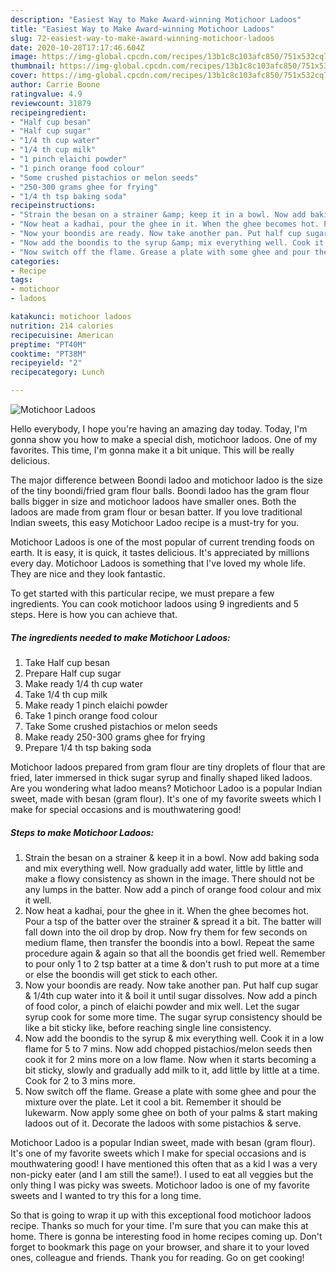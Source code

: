 ```yaml
---
description: "Easiest Way to Make Award-winning Motichoor Ladoos"
title: "Easiest Way to Make Award-winning Motichoor Ladoos"
slug: 72-easiest-way-to-make-award-winning-motichoor-ladoos
date: 2020-10-28T17:17:46.604Z
image: https://img-global.cpcdn.com/recipes/13b1c8c103afc850/751x532cq70/motichoor-ladoos-recipe-main-photo.jpg
thumbnail: https://img-global.cpcdn.com/recipes/13b1c8c103afc850/751x532cq70/motichoor-ladoos-recipe-main-photo.jpg
cover: https://img-global.cpcdn.com/recipes/13b1c8c103afc850/751x532cq70/motichoor-ladoos-recipe-main-photo.jpg
author: Carrie Boone
ratingvalue: 4.9
reviewcount: 31879
recipeingredient:
- "Half cup besan"
- "Half cup sugar"
- "1/4 th cup water"
- "1/4 th cup milk"
- "1 pinch elaichi powder"
- "1 pinch orange food colour"
- "Some crushed pistachios or melon seeds"
- "250-300 grams ghee for frying"
- "1/4 th tsp baking soda"
recipeinstructions:
- "Strain the besan on a strainer &amp; keep it in a bowl. Now add baking soda and mix everything well. Now gradually add water, little by little and make a flowy consistency as shown in the image. There should not be any lumps in the batter. Now add a pinch of orange food colour and mix it well."
- "Now heat a kadhai, pour the ghee in it. When the ghee becomes hot. Pour a tsp of the batter over the strainer &amp; spread it a bit. The batter will fall down into the oil drop by drop. Now fry them for few seconds on medium flame, then transfer the boondis into a bowl. Repeat the same procedure again &amp; again so that all the boondis get fried well. Remember to pour only 1 to 2 tsp batter at a time &amp; don&#39;t rush to put more at a time or else the boondis will get stick to each other."
- "Now your boondis are ready. Now take another pan. Put half cup sugar &amp; 1/4th cup water into it &amp; boil it until sugar dissolves. Now add a pinch of food color, a pinch of elaichi powder and mix well. Let the sugar syrup cook for some more time. The sugar syrup consistency should be like a bit sticky like, before reaching single line consistency."
- "Now add the boondis to the syrup &amp; mix everything well. Cook it in a low flame for 5 to 7 mins. Now add chopped pistachios/melon seeds then cook it for 2 mins more on a low flame. Now when it starts becoming a bit sticky, slowly and gradually add milk to it, add little by little at a time. Cook for 2 to 3 mins more."
- "Now switch off the flame. Grease a plate with some ghee and pour the mixture over the plate. Let it cool a bit. Remember it should be lukewarm. Now apply some ghee on both of your palms &amp; start making ladoos out of it. Decorate the ladoos with some pistachios &amp; serve."
categories:
- Recipe
tags:
- motichoor
- ladoos

katakunci: motichoor ladoos 
nutrition: 214 calories
recipecuisine: American
preptime: "PT40M"
cooktime: "PT38M"
recipeyield: "2"
recipecategory: Lunch

---
```



![Motichoor Ladoos](https://img-global.cpcdn.com/recipes/13b1c8c103afc850/751x532cq70/motichoor-ladoos-recipe-main-photo.jpg)

Hello everybody, I hope you're having an amazing day today. Today, I'm gonna show you how to make a special dish, motichoor ladoos. One of my favorites. This time, I'm gonna make it a bit unique. This will be really delicious.

The major difference between Boondi ladoo and motichoor ladoo is the size of the tiny boondi/fried gram flour balls. Boondi ladoo has the gram flour balls bigger in size and motichoor ladoos have smaller ones. Both the ladoos are made from gram flour or besan batter. If you love traditional Indian sweets, this easy Motichoor Ladoo recipe is a must-try for you.

Motichoor Ladoos is one of the most popular of current trending foods on earth. It is easy, it is quick, it tastes delicious. It's appreciated by millions every day. Motichoor Ladoos is something that I've loved my whole life. They are nice and they look fantastic.


To get started with this particular recipe, we must prepare a few ingredients. You can cook motichoor ladoos using 9 ingredients and 5 steps. Here is how you can achieve that.

<!--inarticleads1-->

##### The ingredients needed to make Motichoor Ladoos:

1. Take Half cup besan
1. Prepare Half cup sugar
1. Make ready 1/4 th cup water
1. Take 1/4 th cup milk
1. Make ready 1 pinch elaichi powder
1. Take 1 pinch orange food colour
1. Take Some crushed pistachios or melon seeds
1. Make ready 250-300 grams ghee for frying
1. Prepare 1/4 th tsp baking soda


Motichoor ladoos prepared from gram flour are tiny droplets of flour that are fried, later immersed in thick sugar syrup and finally shaped liked ladoos. Are you wondering what ladoo means? Motichoor Ladoo is a popular Indian sweet, made with besan (gram flour). It&#39;s one of my favorite sweets which I make for special occasions and is mouthwatering good! 

<!--inarticleads2-->

##### Steps to make Motichoor Ladoos:

1. Strain the besan on a strainer &amp; keep it in a bowl. Now add baking soda and mix everything well. Now gradually add water, little by little and make a flowy consistency as shown in the image. There should not be any lumps in the batter. Now add a pinch of orange food colour and mix it well.
1. Now heat a kadhai, pour the ghee in it. When the ghee becomes hot. Pour a tsp of the batter over the strainer &amp; spread it a bit. The batter will fall down into the oil drop by drop. Now fry them for few seconds on medium flame, then transfer the boondis into a bowl. Repeat the same procedure again &amp; again so that all the boondis get fried well. Remember to pour only 1 to 2 tsp batter at a time &amp; don&#39;t rush to put more at a time or else the boondis will get stick to each other.
1. Now your boondis are ready. Now take another pan. Put half cup sugar &amp; 1/4th cup water into it &amp; boil it until sugar dissolves. Now add a pinch of food color, a pinch of elaichi powder and mix well. Let the sugar syrup cook for some more time. The sugar syrup consistency should be like a bit sticky like, before reaching single line consistency.
1. Now add the boondis to the syrup &amp; mix everything well. Cook it in a low flame for 5 to 7 mins. Now add chopped pistachios/melon seeds then cook it for 2 mins more on a low flame. Now when it starts becoming a bit sticky, slowly and gradually add milk to it, add little by little at a time. Cook for 2 to 3 mins more.
1. Now switch off the flame. Grease a plate with some ghee and pour the mixture over the plate. Let it cool a bit. Remember it should be lukewarm. Now apply some ghee on both of your palms &amp; start making ladoos out of it. Decorate the ladoos with some pistachios &amp; serve.


Motichoor Ladoo is a popular Indian sweet, made with besan (gram flour). It&#39;s one of my favorite sweets which I make for special occasions and is mouthwatering good! I have mentioned this often that as a kid I was a very non-picky eater (and I am still the same!). I used to eat all veggies but the only thing I was picky was sweets. Motichoor ladoo is one of my favorite sweets and I wanted to try this for a long time. 

So that is going to wrap it up with this exceptional food motichoor ladoos recipe. Thanks so much for your time. I'm sure that you can make this at home. There is gonna be interesting food in home recipes coming up. Don't forget to bookmark this page on your browser, and share it to your loved ones, colleague and friends. Thank you for reading. Go on get cooking!
